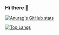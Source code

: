 ### Hi there 👋

[![Anurag's GitHub stats](https://github-readme-stats.vercel.app/api?username=sehvdi&show_icons=true&theme=radical)](https://github.com/sehvdi)

[![Top Langs](https://github-readme-stats.vercel.app/api/top-langs/?username=sehvdi)](https://github.com/sehvdi)

<!--
**sehvdi/sehvdi** is a ✨ _special_ ✨ repository because its `README.md` (this file) appears on your GitHub profile.

Here are some ideas to get you started:

- 🔭 I’m currently working on ...
- 🌱 I’m currently learning ...
- 👯 I’m looking to collaborate on ...
- 🤔 I’m looking for help with ...
- 💬 Ask me about ...
- 📫 How to reach me: ...
- 😄 Pronouns: ...
- ⚡ Fun fact: ...
-->
